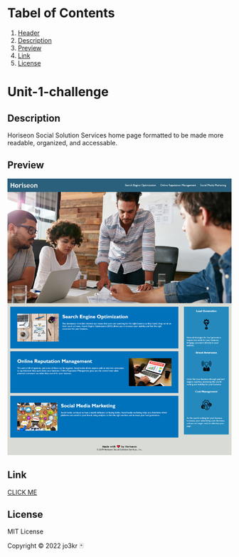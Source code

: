 # Tabel of Contents
1. [Header](#unit-1-challenge)
2. [Description](#description)
3. [Preview](#preview)
4. [Link](#link)
5. [License](#license)
#
# Unit-1-challenge
## Description
Horiseon Social Solution Services home page formatted to be made more readable, organized, and accessable.

## Preview
<img src="./assets/images/img-preview-challenge-1-horiseon.png" alt= "Horiseon webpage challenge preview">

## Link
<a href="https://jo3kr.github.io/unit-1-challenge-html/">CLICK ME</a>

## License
 MIT License

Copyright &copy; 2022 jo3kr &#127183;